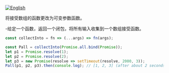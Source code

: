 
<a href="./README.md" target="_blank"><img src="https://img.shields.io/badge/-English-gray" alt="English"/></a>

将接受数组的函数更改为可变参数函数。

-给定一个函数，返回一个闭包，将所有输入收集到一个数组接受函数。

```js
const collectInto = fn => (...args) => fn(args);
```

```js
const Pall = collectInto(Promise.all.bind(Promise));
let p1 = Promise.resolve(1);
let p2 = Promise.resolve(2);
let p3 = new Promise(resolve => setTimeout(resolve, 2000, 3));
Pall(p1, p2, p3).then(console.log); // [1, 2, 3] (after about 2 seconds)
```

